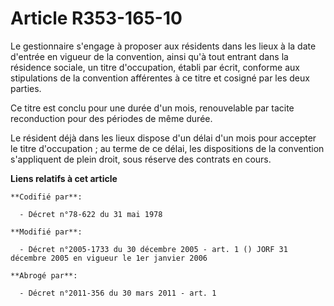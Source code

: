 # Article R353-165-10

Le gestionnaire s'engage à proposer aux résidents dans les lieux à la date d'entrée en vigueur de la convention, ainsi qu'à
tout entrant dans la résidence sociale, un titre d'occupation, établi par écrit, conforme aux stipulations de la convention
afférentes à ce titre et cosigné par les deux parties.

Ce titre est conclu pour une durée d'un mois, renouvelable par tacite reconduction pour des périodes de même durée.

Le résident déjà dans les lieux dispose d'un délai d'un mois pour accepter le titre d'occupation ; au terme de ce délai, les
dispositions de la convention s'appliquent de plein droit, sous réserve des contrats en cours.

**Liens relatifs à cet article**

	**Codifié par**:

	  - Décret n°78-622 du 31 mai 1978

	**Modifié par**:

	  - Décret n°2005-1733 du 30 décembre 2005 - art. 1 () JORF 31 décembre 2005 en vigueur le 1er janvier 2006

	**Abrogé par**:

	  - Décret n°2011-356 du 30 mars 2011 - art. 1
